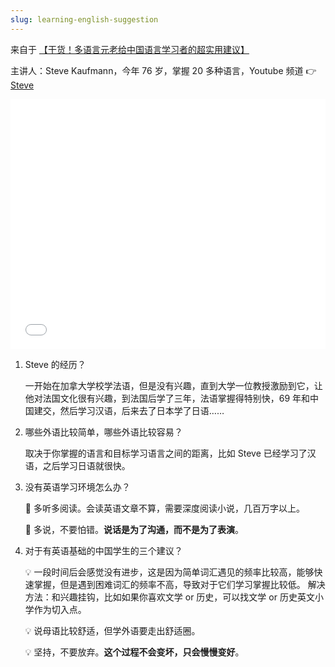 ```yaml
---
slug: learning-english-suggestion
---
```


来自于 [【干货！多语言元老给中国语言学习者的超实用建议】](https://www.bilibili.com/video/BV1vh4y1w7Nt/?share_source=copy_web&vd_source=d2ccb0630a0a92ceb5b5801eeaaad7b7)

主讲人：Steve Kaufmann，今年 76 岁，掌握 20 多种语言，Youtube 频道 👉 [Steve](https://www.youtube.com/@Thelinguist)



<iframe src="//player.bilibili.com/player.html?aid=616797006&bvid=BV1vh4y1w7Nt&cid=1222418399&page=1&autoplay=0" scrolling="no" border="0" frameborder="no" framespacing="0" allowfullscreen="true" width="100%" height="400"> </iframe>

<br />

1. Steve 的经历？

   一开始在加拿大学校学法语，但是没有兴趣，直到大学一位教授激励到它，让他对法国文化很有兴趣，到法国后学了三年，法语掌握得特别快，69 年和中国建交，然后学习汉语，后来去了日本学了日语……

2. 哪些外语比较简单，哪些外语比较容易？

   取决于你掌握的语言和目标学习语言之间的距离，比如 Steve 已经学习了汉语，之后学习日语就很快。

3. 没有英语学习环境怎么办？

   🔑 多听多阅读。会读英语文章不算，需要深度阅读小说，几百万字以上。

   🔑 多说，不要怕错。**说话是为了沟通，而不是为了表演**。

4. 对于有英语基础的中国学生的三个建议？

   💡 一段时间后会感觉没有进步，这是因为简单词汇遇见的频率比较高，能够快速掌握，但是遇到困难词汇的频率不高，导致对于它们学习掌握比较低。
   解决方法：和兴趣挂钩，比如如果你喜欢文学 or 历史，可以找文学 or 历史英文小学作为切入点。

   💡 说母语比较舒适，但学外语要走出舒适圈。

   💡 坚持，不要放弃。**这个过程不会变坏，只会慢慢变好**。

